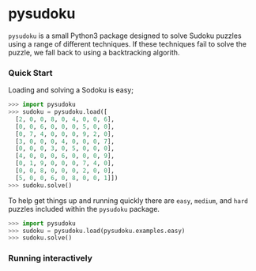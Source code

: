 # pysudoku

`pysudoku` is a small Python3 package designed to solve Sudoku puzzles using a
range of different techniques. If these techniques fail to solve the puzzle,
we fall back to using a backtracking algorith.

### Quick Start

Loading and solving a Sodoku is easy;

```python
>>> import pysudoku
>>> sudoku = pysudoku.load([
  [2, 0, 0, 8, 0, 4, 0, 0, 6],
  [0, 0, 6, 0, 0, 0, 5, 0, 0],
  [0, 7, 4, 0, 0, 0, 9, 2, 0],
  [3, 0, 0, 0, 4, 0, 0, 0, 7],
  [0, 0, 0, 3, 0, 5, 0, 0, 0],
  [4, 0, 0, 0, 6, 0, 0, 0, 9],
  [0, 1, 9, 0, 0, 0, 7, 4, 0],
  [0, 0, 8, 0, 0, 0, 2, 0, 0],
  [5, 0, 0, 6, 0, 8, 0, 0, 1]])
>>> sudoku.solve()
```

To help get things up and running quickly there are `easy`, `medium`, and `hard`
puzzles included within the `pysudoku` package.

```python
>>> import pysudoku
>>> sudoku = pysudoku.load(pysudoku.examples.easy)
>>> sudoku.solve()
```

### Running interactively
